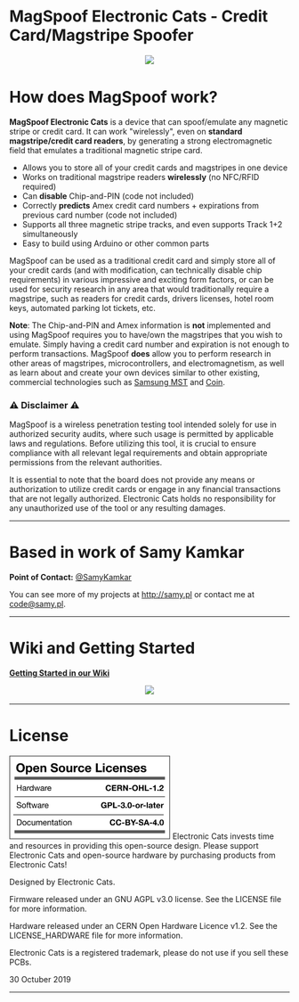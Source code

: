 
# MagSpoof Electronic Cats - Credit Card/Magstripe Spoofer

<a href="https://electroniccats.com/store/magspoof-v4/">
  <p align="center">
  <img src="https://electroniccats.com/wp-content/uploads/badge_store.png" height="104" />
  </p>
</a>

# How does MagSpoof work?

**MagSpoof Electronic Cats** is a device that can spoof/emulate any magnetic stripe or credit card. It can work "wirelessly", even on **standard magstripe/credit card readers**, by generating a strong electromagnetic field that emulates a traditional magnetic stripe card.

* Allows you to store all of your credit cards and magstripes in one device
* Works on traditional magstripe readers **wirelessly** (no NFC/RFID required)
* Can **disable** Chip-and-PIN (code not included)
* Correctly **predicts** Amex credit card numbers + expirations from previous card number (code not included)
* Supports all three magnetic stripe tracks, and even supports Track 1+2 simultaneously
* Easy to build using Arduino or other common parts

MagSpoof can be used as a traditional credit card and simply store all of your credit cards (and with modification, can technically disable chip requirements) in various impressive and exciting form factors, or can be used for security research in any area that would traditionally require a magstripe, such as readers for credit cards, drivers licenses, hotel room keys, automated parking lot tickets, etc.

**Note**: The Chip-and-PIN and Amex information is **not** implemented and using MagSpoof requires you to have/own the magstripes that you wish to emulate. Simply having a credit card number and expiration is not enough to perform transactions. MagSpoof **does** allow you to perform research in other areas of magstripes, microcontrollers, and electromagnetism, as well as learn about and create your own devices similar to other existing, commercial technologies such as <a href="http://www.samsung.com/us/support/answer/ANS00043865/997410383/">Samsung MST</a> and <a href="https://onlycoin.com/">Coin</a>.</p>

### ⚠️ Disclaimer ⚠️
MagSpoof is a wireless penetration testing tool intended solely for use in authorized security audits, where such usage is permitted by applicable laws and regulations. Before utilizing this tool, it is crucial to ensure compliance with all relevant legal requirements and obtain appropriate permissions from the relevant authorities.

It is essential to note that the board does not provide any means or authorization to utilize credit cards or engage in any financial transactions that are not legally authorized. Electronic Cats holds no responsibility for any unauthorized use of the tool or any resulting damages.

-----

# Based in work of Samy Kamkar

**Point of Contact:** [@SamyKamkar](https://twitter.com/samykamkar)

You can see more of my projects at <http://samy.pl> or contact me at <code@samy.pl>.


------

# Wiki and Getting Started 
**[Getting Started in our Wiki](https://github.com/ElectronicCats/magspoof/wiki)**

<p align="center">
  <img src="https://user-images.githubusercontent.com/122187221/224170201-16433725-560e-4a18-9d3a-36afa2b3e3f6.jpg" />
</p>

------
# License
<a>
  <img src="https://github.com/ElectronicCats/AjoloteBoard/raw/master/OpenSourceLicense.png" height="150" />
</a>
Electronic Cats invests time and resources in providing this open-source design. Please support Electronic Cats and open-source hardware by purchasing products from Electronic Cats!

Designed by Electronic Cats.

Firmware released under an GNU AGPL v3.0 license. See the LICENSE file for more information.

Hardware released under an CERN Open Hardware Licence v1.2. See the LICENSE_HARDWARE file for more information.

Electronic Cats is a registered trademark, please do not use if you sell these PCBs.

30 Octuber 2019

------
